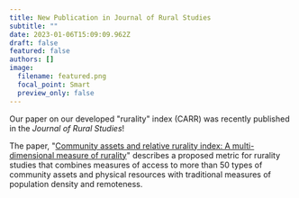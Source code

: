 ```yaml
---
title: New Publication in Journal of Rural Studies
subtitle: ""
date: 2023-01-06T15:09:09.962Z
draft: false
featured: false
authors: []
image:
  filename: featured.png
  focal_point: Smart
  preview_only: false
---
```

Our paper on our developed "rurality" index (CARR) was recently published in the *Journal of Rural Studies*!

The paper, "[](https://doi.org/10.1088/1748-9326/ac7e5f)[](https://doi.org/10.1002/sd.2471)[Community assets and relative rurality index: A multi-dimensional measure of rurality](https://www.sciencedirect.com/science/article/pii/S0743016722003254)" describes a proposed metric for rurality studies that combines measures of access to more than 50 types of community assets and physical resources with traditional measures of population density and remoteness.
